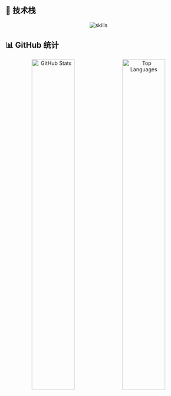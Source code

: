 ## 🌌 技术栈
<div align="center">
  <img src="https://skillicons.dev/icons?i=python,java,html,css,js,vue,mysql,sqllite&perline=4" alt="skills">
</div>

## 📊 GitHub 统计

<div align="center">

<img src="https://github-readme-stats.vercel.app/api?username=1ingg&show_icons=true&theme=radical&hide_border=true" alt="GitHub Stats" width="48%" />
<img src="https://github-readme-stats.vercel.app/api/top-langs/?username=1ingg&layout=compact&theme=radical&hide_border=true" alt="Top Languages" width="48%" />

</div>